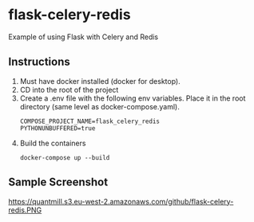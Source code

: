 # flask-celery-redis
Example of using Flask with Celery and Redis

## Instructions
1. Must have docker installed (docker for desktop).
2. CD into the root of the project
3. Create a .env file with the following env variables. Place it in the root directory (same level as docker-compose.yaml).
   ```
   COMPOSE_PROJECT_NAME=flask_celery_redis
   PYTHONUNBUFFERED=true
   ```
4. Build the containers
   ```
   docker-compose up --build
   ```
## Sample Screenshot 
https://quantmill.s3.eu-west-2.amazonaws.com/github/flask-celery-redis.PNG
